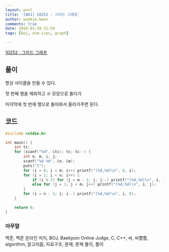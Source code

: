 ```yaml
---
layout: post
title: '[BOJ] 10252 : 그리드 그래프'
author: wookje.kwon
comments: true
date: 2018-01-29 21:54
tags: [boj, acm-icpc, graph]

---
```


[10252 : 그리드 그래프](https://www.acmicpc.net/problem/10252)

## 풀이

항상 사이클을 만들 수 있다.

첫 번째 행을 제외하고 ㄹ 모양으로 돌다가

마지막에 첫 번재 행으로 돌아와서 올라가주면 된다.

## 코드

```cpp
#include <stdio.h>

int main() {
	int tc;
	for (scanf("%d", &tc); tc; tc--) {
		int n, m, i, j;
		scanf("%d %d", &n, &m);
		puts("1");
		for (i = 0; i < m; i++) printf("(%d,%d)\n", 0, i);
		for (i = 1; i < n; i++) {
			if (i % 2) for (j = m - 1; j; j--) printf("(%d,%d)\n", i, j);
			else for (j = 1; j < m; j++) printf("(%d,%d)\n", i, j);
		}
		for (i = n - 1; i; i--) printf("(%d,%d)\n", i, 0);
	}

	return 0;
}
```

### 아무말  
백준, 백준 온라인 저지, BOJ, Baekjoon Online Judge, C, C++, 씨, 씨쁠쁠, algorithm, 알고리즘, 자료구조, 문제, 문제 풀이, 풀이
